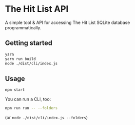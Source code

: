 # The Hit List API

A simple tool & API for accessing The Hit List SQLite database programmatically.

## Getting started

```bash
yarn
yarn run build
node ./dist/cli/index.js
```

## Usage

```bash
npm start
```

You can run a CLI, too:

```bash
npm run run -- --folders
```

(or `node ./dist/cli/index.js --folders`)

